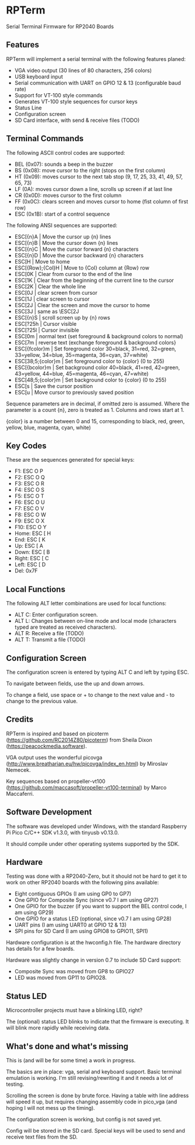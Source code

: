 # RPTerm
Serial Terminal Firmware for RP2040 Boards

## Features

RPTerm will implement a serial terminal with the following features planed:

* VGA video output (30 lines of 80 characters, 256 colors)
* USB keyboard input
* Serial communication with UART on GPIO 12 & 13 (configurable baud rate)
* Support for VT-100 style commands
* Generates VT-100 style sequences for cursor keys
* Status Line
* Configuration screen
* SD Card interface, with send & receive files (TODO)

## Terminal Commands

The following ASCII control codes are supported:

* BEL (0x07): sounds a beep in the buzzer
* BS (0x08): move cursor to the right (stops on the first column)
* HT (0x09): moves cursor to the next tab stop (9, 17, 25, 33, 41, 49, 57, 65, 73)
* LF (0A): moves cursor down a line, scrolls up screen if at last line 
* CR (0x0D): moves cursor to the first column
* FF (0x0C): clears screen and moves cursor to home (fist column of first row)
* ESC (0x1B): start of a control sequence

The following ANSI sequences are supported:

* ESC[{n}A | Move the cursor up {n} lines
* ESC[{n}B | Move the cursor down {n} lines
* ESC[{n}C | Move the cursor forward {n} characters
* ESC[{n}D | Move the cursor backward {n} characters
* ESC[H | Move to home
* ESC[{Row};{Col}H | Move to {Col} column at {Row} row
* ESC[0K | Clear from cursor to the end of the line
* ESC[1K | Clear from the beginning of the current line to the cursor
* ESC[2K | Clear the whole line
* ESC[0J | clear screen from cursor
* ESC[1J | clear screen to cursor
* ESC[2J | Clear the screen and move the cursor to home
* ESC[3J | same as \ESC[2J
* ESC[{n}S | scroll screen up by {n} rows
* ESC[?25h | Cursor visible
* ESC[?25l | Cursor invisible
* ESC[0m | normal text (set foreground & background colors to normal)
* ESC[7m | reverse text (exchange foreground & background colors}
* ESC[{fcolor}m | Set foreground color 30=black, 31=red, 32=green, 33=yellow, 34=blue, 35=magenta, 36=cyan, 37=white)
* ESC[38;5;{color}m | Set foreground color to {color} (0 to 255)
* ESC[{bcolor}m | Set background color 40=black, 41=red, 42=green, 43=yellow, 44=blue, 45=magenta, 46=cyan, 47=white)
* ESC[48;5;{color}m | Set background color to {color} (0 to 255)
* ESC[s | Save the cursor position
* ESC[u | Move cursor to previously saved position

Sequence parameters are in decimal, if omitted zero is assumed. Where the parameter is a count {n}, zero is treated as 1. Columns and rows start at 1.

{color} is a number between 0 and 15, corresponding to black, red, green, yellow, blue, magenta, cyan, white)
 
## Key Codes

These are the sequences generated for special keys:

* F1: ESC O P
* F2: ESC O Q
* F3: ESC O R
* F4: ESC O S
* F5: ESC O T
* F6: ESC O U
* F7: ESC O V
* F8: ESC O W
* F9: ESC O X
* F10: ESC O Y
* Home: ESC [ H
* End: ESC [ K
* Up: ESC [ A
* Down: ESC [ B
* Right: ESC [ C
* Left: ESC [ D
* Del: 0x7F

## Local Functions

The following ALT letter combinations are used for local functions:

* ALT C: Enter configuration screen.
* ALT L: Changes between on-line mode and local mode (characters typed are treated as received characters).
* ALT R: Receive a file (TODO)
* ALT T: Transmit a file (TODO)

## Configuration Screen

The configuration screen is entered by typing ALT C and left by typing ESC.

To navigate between fields, use the up and down arrows.

To change a field, use space or + to change to the next value and - to change to the previous value.

## Credits

RPTerm is inspired and based on picoterm 
(https://github.com/RC2014Z80/picoterm) 
from Sheila Dixon (https://peacockmedia.software).

VGA output uses the wonderful picovga 
(http://www.breatharian.eu/hw/picovga/index_en.html) by Miroslav Nemecek.

Key sequences based on propeller-vt100 (https://github.com/maccasoft/propeller-vt100-terminal) by Marco Maccaferri.

## Software Development

The software was developed under Windows, with the standard Raspberry Pi Pico C/C++ SDK v1.3.0, with tinyusb v0.13.0. 

It should compile under other operating systems supported by the SDK.

## Hardware

Testing was done with a RP2040-Zero, but it should not be hard to get it to work on other RP2040 boards with the following pins available:

* Eight contiguous GPIOs (I am using GP0 to GP7)
* One GPIO for Composite Sync (since v0.7 I am using GP27)
* One GPIO for the buzzer (if you want to support the BEL control code, I am using GP29)
* One GPIO for a status LED (optional, since v0.7 I am using GP28)
* UART pins (I am using UART0 at GPIO 12 & 13)
* SPI pins for SD Card (I am using GPIO8 to GPIO11, SPI1) 

Hardware configuration is at the hwconfig.h file. The hardware directory has details for a few boards.

Hardware was slightly change in version 0.7 to include SD Card support:

* Composite Sync was moved from GP8 to GPIO27 
* LED was moved from GP11 to GPIO28.

## Status LED

Microcontroller projects must have a blinking LED, right?

The (optional) status LED blinks to indicate that the firmware is executing. It will blink more rapidly while receiving data.

## What's done and what's missing

This is (and will be for some time) a work in progress.

The basics are in place: vga, serial and keyboard support. 
Basic terminal emulation is working. I'm still revising/rewriting it and it needs a lot of testing.

Scrolling the screen is done by brute force. Having a table with line address will speed it up, but requires
changing assembly code in pico_vga (and hoping I will not mess up the timing).

The configuration screen is working, but config is not saved yet.

Config will be stored in the SD card. Special keys will be used to send and receive text files from the SD.

